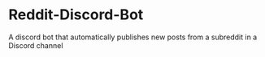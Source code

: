 # Reddit-Discord-Bot
A discord bot that automatically publishes new posts from a subreddit in a Discord channel
